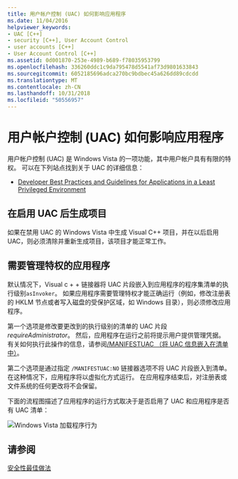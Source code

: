 ```yaml
---
title: 用户帐户控制 (UAC) 如何影响应用程序
ms.date: 11/04/2016
helpviewer_keywords:
- UAC [C++]
- security [C++], User Account Control
- user accounts [C++]
- User Account Control [C++]
ms.assetid: 0d001870-253e-4989-b689-f78035953799
ms.openlocfilehash: 336260ddc1c9da795478d5541af73d9801633843
ms.sourcegitcommit: 6052185696adca270bc9bdbec45a626dd89cdcdd
ms.translationtype: MT
ms.contentlocale: zh-CN
ms.lasthandoff: 10/31/2018
ms.locfileid: "50556957"
---
```

# <a name="how-user-account-control-uac-affects-your-application"></a>用户帐户控制 (UAC) 如何影响应用程序

用户帐户控制 (UAC) 是 Windows Vista 的一项功能，其中用户帐户具有有限的特权。 可以在下列站点找到关于 UAC 的详细信息：

- [Developer Best Practices and Guidelines for Applications in a Least Privileged Environment](/windows/desktop/uxguide/winenv-uac)

## <a name="building-projects-after-enabling-uac"></a>在启用 UAC 后生成项目

如果在禁用 UAC 的 Windows Vista 中生成 Visual C++ 项目，并在以后启用 UAC，则必须清除并重新生成项目，该项目才能正常工作。

## <a name="applications-that-require-administrative-privileges"></a>需要管理特权的应用程序

默认情况下，Visual c + + 链接器将 UAC 片段嵌入到应用程序的程序集清单的执行级别`asInvoker`。 如果应用程序需要管理特权才能正确运行（例如，修改注册表的 HKLM 节点或者写入磁盘的受保护区域，如 Windows 目录），则必须修改应用程序。

第一个选项是修改要更改到的执行级别的清单的 UAC 片段*requireAdministrator*。 然后，应用程序在运行之前将提示用户提供管理凭据。 有关如何执行此操作的信息，请参阅[/MANIFESTUAC （将 UAC 信息嵌入在清单中）](../build/reference/manifestuac-embeds-uac-information-in-manifest.md)。

第二个选项是通过指定 `/MANIFESTUAC:NO` 链接器选项不将 UAC 片段嵌入到清单。 在这种情况下，应用程序将以虚拟化方式运行。 在应用程序结束后，对注册表或文件系统的任何更改将不会保留。

下面的流程图描述了应用程序的运行方式取决于是否启用了 UAC 和应用程序是否有 UAC 清单：

![Windows Vista 加载程序行为](media/uacflowchart.png "UACflowchart")

## <a name="see-also"></a>请参阅

[安全性最佳做法](security-best-practices-for-cpp.md)
